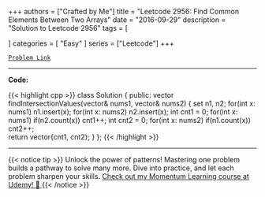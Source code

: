 
+++
authors = ["Crafted by Me"]
title = "Leetcode 2956: Find Common Elements Between Two Arrays"
date = "2016-09-29"
description = "Solution to Leetcode 2956"
tags = [
    
]
categories = [
    "Easy"
]
series = ["Leetcode"]
+++



[`Problem Link`](https://leetcode.com/problems/find-common-elements-between-two-arrays/description/)

---

**Code:**

{{< highlight cpp >}}
class Solution {
public:
    vector<int> findIntersectionValues(vector<int>& nums1, vector<int>& nums2) {
        set<int> n1, n2;
        for(int x: nums1) n1.insert(x);
        for(int x: nums2) n2.insert(x);
        int cnt1 = 0;
        for(int x: nums1) if(n2.count(x)) cnt1++;
        int cnt2 = 0;
        for(int x: nums2) if(n1.count(x)) cnt2++;        
        return vector<int>{cnt1, cnt2};
    }
};
{{< /highlight >}}


---


{{< notice tip >}}
Unlock the power of patterns! Mastering one problem builds a pathway to solve many more. Dive into practice, and let each problem sharpen your skills. [Check out my Momentum Learning course at Udemy! 🚀 ](https://www.udemy.com/course/algorithms-and-data-structures-in-cpp/)
{{< /notice >}}

